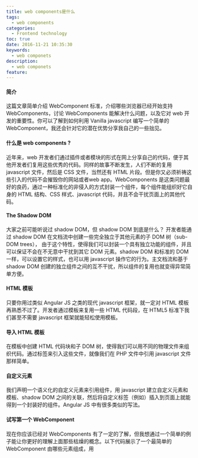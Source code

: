 ```yaml
---
title: web components是什么
tags:
  - web components
categories:
  - Frontend technology
toc: true
date: 2016-11-21 10:35:30
keywords:
  - web componets
description:
  - web componets
feature:
---
```


#### 简介
这篇文章简单介绍 WebComponent 标准，介绍哪些浏览器已经开始支持 WebComponents，讨论 WebComponents 能解决什么问题，以及它对 web 开发的重要性。你可以了解到如何利用 Vanilla javascript 编写一个简单的 WebComponent，我还会针对它的潜在优势分享我自己的一些拙见。

#### 什么是 web components ?
近年来，web 开发者们通过插件或者模块的形式在网上分享自己的代码，便于其他开发者们复用这些优秀的代码。同样的故事不断发生，人们不断的复用 javascript 文件，然后是 CSS 文件，当然还有 HTML 片段。但是你又必须祈祷这些引入的代码不会摧毁你的网站或者web app。WebComponents 是这类问题最好的良药，通过一种标准化的非侵入的方式封装一个组件，每个组件能组织好它自身的 HTML 结构、CSS 样式、javascript 代码，并且不会干扰页面上的其他代码。
<!-- more -->
#### The Shadow DOM
大家之前可能听说过 shadow DOM，但 shadow DOM 到底是什么？ 开发者能通过 shadow DOM 在文档流中创建一些完全独立于其他元素的子 DOM 树（sub-DOM trees）， 由于这个特性，使得我们可以封装一个具有独立功能的组件，并且可以保证不会在不无意中干扰到其它 DOM 元素。shadow DOM 和标准的 DOM 一样，可以设置它的样式，也可以用 javascript 操作它的行为。主文档流和基于 shadow DOM 创建的独立组件之间的互不干扰，所以组件的复用也就变得异常简单方便。

#### HTML 模板
只要你用过类似 Angular JS 之类的现代 javascript 框架，就一定对 HTML 模板再熟悉不过了。开发者通过模板来复用一些 HTML 代码段，在 HTML5 标准下我们甚至不需要 javascript 框架就能轻松使用模板。

#### 导入 HTML 模板
在模板中创建 HTML 代码块和子 DOM 树，使得我们可以用不同的物理文件来组织代码。通过<link>标签来引入这些文件，就像我们在 PHP 文件中引用 javascript 文件那样简单。

#### 自定义元素
我们声明一个语义化的自定义元素来引用组件，用 javascript 建立自定义元素和模板、shadow DOM 之间的关联，然后将自定义标签（例如<my-custom-element></my-custom-element>）插入到页面上就能得到一个封装好的组件。Angular JS 中有很多类似的写法。

#### 试写第一个 WebComponent
现在你应该已经对 WebComponents 有了一定的了解，但我想通过一个简单的例子能让你更好的理解上面那些枯燥的概念。以下代码展示了一个最简单的 WebComponent 由哪些元素组成，用<template>包裹 HTML 和 样式代码，用 javascript 将这些绑定到自定义标签 <favorite-colour>上。
``` html
<!-- WebComponent example based off element-boilerplate: https://github.com/webcomponents/element-boilerplate -->
<template>
    <style>
        .coloured {
            color: red;
        }
    </style>
    <p>My favorite colour is: <strong class="coloured">Red</strong></p>
</template>
<script>
    (function() {
        // Creates an object based in the HTML Element prototype
        var element = Object.create(HTMLElement.prototype);
        // Gets content from <template>
        var template = document.currentScript.ownerDocument.querySelector('template').content;
        // Fires when an instance of the element is created
        element.createdCallback = function() {
            // Creates the shadow root
            var shadowRoot = this.createShadowRoot();
            // Adds a template clone into shadow root
            var clone = document.importNode(template, true);
            shadowRoot.appendChild(clone);
        };
        document.registerElement('favorite-colour', {
            prototype: element
        });
    }());
</script>
```

用<link />引入 WebComponent 文件，并添加<favorite-colour>标签将 WebComponent 添加到页面上，如下代码所示：
``` html
<!DOCTYPE html>
<html>
<head lang="en">
    <meta charset="UTF-8">
    <title>My First WebComponent</title>
    <link rel="import" href="components/favorite-colour.html" />
</head>
<body>
    <favorite-colour></favorite-colour>
</body>
</html>
```
这个简单的例子演示了如何创建一个易复用、可维护的 WebComponent。

#### WebComponent 兼容性
你可能会说：“确实很diao，但尼玛什么时候才能 '真正' 用得上呢？”。我会告诉你：“现在就能用了少年”。下面的表格列出了主流浏览器对 WebComponent 中各个特性的兼容性。 Web Components 是什么？它为什么对我们这么重要？ 意料之中的是基于 Blink 的浏览器在这方面处于领先地位。上表清晰的告诉我们，哪怕是最简单的 WebComponent 例子也必须用 Chrome 或 Opera 运行。

#### 填补空缺
虽然大部分浏览器还不支持 WebComponent ，但是有个叫做 webcomponentsjs 的兼容库，可以让 WebComponent 在不支持它的浏览器上运行起来。只要你在项目中引入这个库，就可以像上面的例子那样将 WebComponents 用起来。

#### WebComponents 的重要性
WebComponents 将如何改变当前的 Web 开发模式？本文的开头已经给出了答案，“通过一种标准化的非侵入的方式封装一个组件”，但这究竟能带来哪些好处呢？

#### 无害插件
本文的前面已经介绍了开发者可以通过 shadow DOM 创建子 DOM 树，并且不会被页面上的 CSS 样式和 javascript 脚本所影响。显而易见的好处就是当你引入一个第三方组件的时候，不用担心它会对你的网站其他功能造成影响。对于开发者来说，开发无害插件变得更简单了。下面的例子用刚才写的 WebComponent 展示了这种封装的独立性。在 WebComponent 内部定义了一个名为colour的类，并将color属性设置为 red 。在主页面中colour类的color为 green 并被设为!important，你会发现在 WebComponent 中的颜色还是展示为红色。 你可以访问 Github 获取示例代码。

#### 一劳永逸
标准的目的是增强通用性。一旦 WebComponents 被广泛支持起来，我们就能开发更通用的组件，而不用考虑其他项目用的是什么技术。再也不用针对 jQuery 写插件，再也不用为 Angular JS 写 directives，再也不用为 Ember.js 写 addons。 一劳永逸，是 WebComponents 带来的最大好处。作为一个全职的 Angular JS 开发者，经常需要将 jQuery 插件翻译成 directives，然后才能在我的项目里用起来，这些工作非常繁琐。程序员不应该局限于某一种前端框架，但现实情况是我们正在被一个个前端框架所限制，因为不同框架的代码不能共享。WebComponents 能将我们从水深火热之中解救出来。

#### 维护与测试
通过这样的标准编写的组件具有更好的可维护性。最佳实践能够更快的被采用，并给我们带来更快更可靠的 Web 应用。测试会变得更简单，测试规范也能随着组件一起发布。

#### Abstraction
我们可以在 WebComponents 里开发复杂的功能，就可以将较少的精力耗费在开发复杂 Web 应用上了。你只需要将这些组件组装起来，保证他们之间能够互相通信，就能组装出一个完整应用。以 Angular JS 1.x 为例，不需要写 controllers，不需要写 directives，不需要写那么多的 scope，只要提供一些基本的服务和路由就行。当然 Angular 2.0 已经将 WebComponents 规划进去了。

#### HTML 的故事
HTML 5 规范带来了一些新的语义化标签，例如<section>,nav。这以为着不用详细阅读代码细节就能了解开发者的意图。WebComponents 将彻底改变我们使用 HTML 的方式，在组件的 HTML 代码层面，自定义元素和属性能表达更多语义。如下面的例子所示：

#### 传统的 HTML 写法
``` html
<!-- PAGE NAVIGATION -->
<div>
    <ul>
        <li>Home</li>
        <li>About</li>
        <li>Contact</li>
    </ul>
</div>
<!-- CONTENT AREA -->
<div>
    <p>Here is some simple content in the content area.</p>
</div>
<!-- GALLERY -->
<div>
    <img src="animage1.png" />
    <img src="animage2.png" />
    <img src="animage3.png" />
    <img src="animage4.png" />
    <img src="animage5.png" />
</div>
<!-- FOOTER -->
<div>
    <p>A simple footer</p>
</div>
```

#### WebComponents 的语义化写法
``` html
<page-navigation data-position="top"></page-navigation>
<content data-theme="dark">
    <p>Here is some simple content in the content area.</p>
</content>
<image-gallery data-fullscreen="true">
    <img src="animage1.png" />
    <img src="animage2.png" />
    <img src="animage3.png" />
    <img src="animage4.png" />
    <img src="animage5.png" />
</image-gallery>
<footer>
    <p>A simple footer</p>
</footer>
```

虽然上述例子比较简单，我们还是能从中看出两者的显著区别。第一个例子使用标准的 HTML 标签，很难直接从代码看出最终的渲染结果，而第二个例子使用了 HTML5 标签和自定义标签，从代码层面提供了更多有用信息。从这些具有语义的标签就能很快理解页面每一个区块的含义，例如page-navigation和footer。其它信息可以通过自定义属性传递，例如data-fullscreen和data-position这样的属性就很好的描述了它将传递给页面什么数据。

#### 另一个大坑
上述的那些优点能让 Web 开发变得更美好，希望你跟我一样激动并满怀期待。但是...也有可能带来一些问题，历史一次次证明 Web 标准的实际应用可能会分裂为多个分支，给我们带来艰难的抉择，我担心这样的事情也会发生在 WebComponents 身上。 Web Components 是什么？它为什么对我们这么重要？ 目前已经有三个基于 WebComponent 标准的框架，并且都很好的兼容低级浏览器。这本来是件好事，但也意味着我们开发 WebComponents 应用时有三个选择：X-Tag, Polymer, Bosonic。既然都是支持 WebComponent 标准，那么基于 Polymer 开发的组件代码能够用在 x-tag 组件里吗？反过来呢？看看下面的例子。

#### X-Tag 组件 (源码)
``` html
<!-- Import X-Tag -->
<script src="../bower_components/x-tag-core/src/core.js"></script>
<template>
 <p>Hello <strong></strong> :)</p>
</template>
<script>
 (function(window, document, undefined) {
     // Refers to the "importer", which is index.html
     var thatDoc = document;
     // Refers to the "importee", which is src/hello-world.html
     var thisDoc = document._currentScript.ownerDocument;
     // Gets content from <template>
     var template = thisDoc.querySelector('template').content;
     xtag.register('hello-world', {
         lifecycle: {
             created: function() {
                 // Caches <strong> DOM query
                 this.strong = template.querySelector('strong');
                 // Creates the shadow root
                 this.shadowRoot = this.createShadowRoot();
                 this.uiSetWho();
             },
             attributeChanged: function() {
                 this.uiSetWho();
             }
         },
         accessors: {
             who: {
                 attribute: {},
                 get: function(){
                     return this.getAttribute('who') || "World"
                 },
                 set: function(value){
                     this.xtag.data.who = value;
                 }
             }
         },
         methods: {
             uiSetWho: function() {
                 // Sets "who" value into <strong>
                 this.strong.textContent = this.who;
                 // Removes shadow root content
                 this.shadowRoot.innerHTML = '';
                 // Adds a template clone into shadow root
                 var clone = thatDoc.importNode(template, true);
                 this.shadowRoot.appendChild(clone);
             }
         }
     });
 })(window, document);
</script>
```

#### Polymer 组件 (源码)
``` html
<!-- Import Polymer -->
<link rel="import" href="../bower_components/polymer/polymer.html">
<!-- Define your custom element -->
<polymer-element name="hello-world" attributes="who">
 <template>
     <p>Hello <strong>{{who}}</strong> :)</p>
 </template>
 <script>
     Polymer('hello-world', {
         who: 'World'
     });
 </script>
</polymer-element>
```
等等，看起来不对劲啊！我承认我还没有真正这两个框架开发过，有没有人能告诉我是在杞人忧天，但这看起来就真的是在用两种完全不兼容的方式开发 WebComponents。

我对 Angular 2 也有同样的担心，他们声称完全支持 WebComponent 标准，但显然还会有很多框架层面的东西。Angular 团队应该很清楚该怎么做并且为什么这么做，希望利大于弊吧。如果 Angular 团队成员能看到这篇文章，并向大家介绍 WebComponents 在 Angular 2 中的用法，那就再好不过了。

前面提到了语义化 HTML 标签的好处，我们通过阅读代码就能快速理解它的含义。当然这还取决于开发者是否使用语义化标签和语义化的自定义属性做开发。更重要的是，社区应尽快提供优秀的最佳实践来引导普通开发者形成更好的习惯。

#### 总结
WebComponents 能彻底改变 Web 开发，但还需时日。前端社区需要做大量工作才能使 WebComponents 变得真正可用，才能让大家享受到组件式 Web 开发的便利。

你可以在 WebComponents.org 这个网站了解更多关于 WebComponents 的知识。他们的 GitHub 账号 里有很多适合学习的例子，本文的例子也来自其中。

我会很乐意听到你们对本文的评论和对 WebComponent 的见解。

转自：http://sentsin.com/web/1089.html